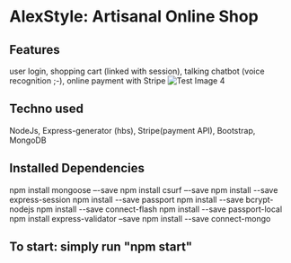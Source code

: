 # AlexStyle: Artisanal Online Shop
## Features
user login, shopping cart (linked with session), talking chatbot (voice recognition ;-), online payment with Stripe
![Test Image 4](https://github.com/tograh/testrepository/3DTest.png)
## Techno used
NodeJs, Express-generator (hbs), Stripe(payment API), Bootstrap, MongoDB
## Installed Dependencies
npm install mongoose –-save
npm install csurf –-save
npm install --save express-session
npm install --save passport
npm install --save bcrypt-nodejs
npm install --save connect-flash
npm install --save passport-local
npm install express-validator –save
npm install --save connect-mongo
## To start: simply run "npm start"
